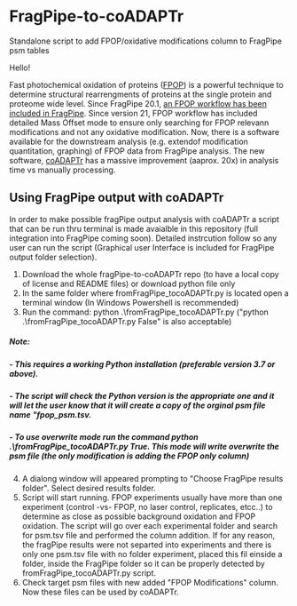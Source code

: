 # FragPipe-to-coADAPTr
Standalone script to add FPOP/oxidative modifications column to FragPipe psm tables

Hello!

Fast photochemical oxidation of proteins ([FPOP](https://www.ncbi.nlm.nih.gov/pmc/articles/PMC6690683/)) is a powerful technique to determine structural rearrengments of proteins at the single protein and proteome wide level. Since FragPipe 20.1, [an FPOP workflow has been included in FragPipe](https://pubs.acs.org/doi/full/10.1021/acs.analchem.3c02388). Since version 21, FPOP workflow has included detailed Mass Offset mode to ensure only searching for FPOP relevann modifications and not any oxidative modification. Now, there is a software available for the downstream analysis (e.g. extendof modification quantitation, graphing) of FPOP data from FragPipe analysis. The new software, [coADAPTr](https://github.com/LJonesGroup/coADAPTr) has a massive improvement (aaprox. 20x) in analysis time vs manually processing. 

## Using FragPipe output with coADAPTr
In order to make possible fragPipe output analysis with coADAPTr a script that can be run thru terminal is made avaialble in this repository (full integration into FragPipe coming soon). Detailed instrcution follow so any user can run the script (Graphical user Interface is included for FragPipe output folder selection). 

  1. Download the whole fragPipe-to-coADAPTr repo (to have a local copy of license and README files) or download python file only
  2. In the same folder where fromFragPipe_tocoADAPTr.py is located open a terminal window (In Windows Powershell is recommended)
  3. Run the command: python .\fromFragPipe_tocoADAPTr.py ("python .\fromFragPipe_tocoADAPTr.py False" is also acceptable)
##### Note: 
##### - This requires a working Python installation (preferable version 3.7 or above).
##### - The script will check the Python version is the appropriate one and it will let the user know that it will create a copy of the orginal psm file name "fpop_psm.tsv.
##### - To use overwrite mode run the command python .\fromFragPipe_tocoADAPTr.py True. This mode will write overwrite the psm file (the only modification is adding the FPOP only column)
  4. A dialong window will appeared prompting to "Choose FragPipe results folder". Select desired results folder.
  5. Script will start running. FPOP experiments usually have more than one experiment (control -vs- FPOP, no laser control, replicates, etcc..) to determine as close as possible background oxidation and FPOP oxidation. The script will go over each experimental folder and search for psm.tsv file and performed the column addition. If for any reason, the fragPipe results were not separted into experiments and there is only one psm.tsv file with no folder experiment, placed this fil einside a folder, inside the FragPipe folder so it can be properly detected by fromFragPipe_tocoADAPTr.py script.
  6. Check target psm files with new added "FPOP Modifications" column. Now these files can be used by coADAPTr.



